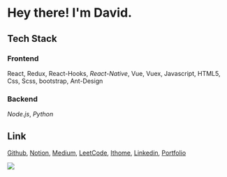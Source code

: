 # Hey there! I'm David.

## Tech Stack
### Frontend
React, Redux, React-Hooks, *React-Native*, Vue, Vuex, Javascript, HTML5, Css, Scss, bootstrap, Ant-Design
### Backend
*Node.js*, *Python*

## Link
[Github](https://github.com/janlin002),
[Notion](https://www.notion.so/Jan-s-a5e3536df10849118641cc3d1ed6b46b),
[Medium](https://123davidbill.medium.com/),
[LeetCode](https://leetcode.com/123davidbill/),
[Ithome](https://ithelp.ithome.com.tw/users/20129747),
[Linkedin](https://www.linkedin.com/in/jan-l-b51ba79b/),
[Portfolio](https://janlin002.github.io/portfolio/#/)

<img src="https://github-readme-stats.vercel.app/api/top-langs/?username=janlin002&show_icons=true&langs_count=30&layout=compact&include_all_commits=true&count_private=true&bg_color=ligth&title_color=dark&text_color=dark&hide=jupyter%20notebook,css,html,hack,%23">



